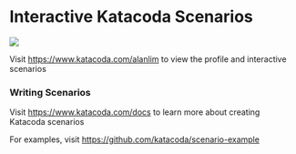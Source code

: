 # Interactive Katacoda Scenarios

[![](http://shields.katacoda.com/katacoda/alanlim/count.svg)](https://www.katacoda.com/alanlim "Get your profile on Katacoda.com")

Visit https://www.katacoda.com/alanlim to view the profile and interactive scenarios

### Writing Scenarios
Visit https://www.katacoda.com/docs to learn more about creating Katacoda scenarios

For examples, visit https://github.com/katacoda/scenario-example
